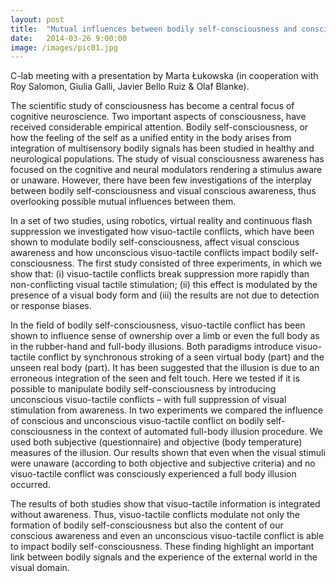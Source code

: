 ```yaml
---
layout: post
title:  "Mutual influences between bodily self-consciousness and conscious awareness"
date:   2014-03-26 9:00:00
image: /images/pic01.jpg
---
```


C-lab meeting with a presentation by Marta Łukowska (in cooperation with Roy Salomon, Giulia Galli, Javier Bello Ruiz & Olaf Blanke).

The scientific study of consciousness has become a central focus of cognitive neuroscience. Two important aspects of consciousness, have received considerable empirical attention. Bodily self-consciousness, or how the feeling of the self as a unified entity in the body arises from integration of multisensory bodily signals has been studied in healthy and neurological populations. The study of visual consciousness awareness has focused on the cognitive and neural modulators rendering a stimulus aware or unaware. However, there have been few investigations of the interplay between bodily self-consciousness and visual conscious awareness, thus overlooking possible mutual influences between them.

In a set of two studies, using robotics, virtual reality and continuous flash suppression we investigated how visuo-tactile conflicts, which have been shown to modulate bodily self-consciousness, affect visual conscious awareness and how unconscious visuo-tactile conflicts impact bodily self-consciousness. The first study consisted of three experiments, in which we show that: (i) visuo-tactile conflicts break suppression more rapidly than non-conflicting visual tactile stimulation; (ii) this effect is modulated by the presence of a visual body form and (iii) the results are not due to detection or response biases.

In the field of bodily self-consciousness, visuo-tactile conflict has been shown to influence sense of ownership over a limb or even the full body as in the rubber-hand and full-body illusions. Both paradigms introduce visuo-tactile conflict by synchronous stroking of a seen virtual body (part) and the unseen real body (part). It has been suggested that the illusion is due to an erroneous integration of the seen and felt touch. Here we tested if it is possible to manipulate bodily self-consciousness by introducing unconscious visuo-tactile conflicts – with full suppression of visual stimulation from awareness. In two experiments we compared the influence of conscious and unconscious visuo-tactile conflict on bodily self-consciousness in the context of automated full-body illusion procedure. We used both subjective (questionnaire) and objective (body temperature) measures of the illusion. Our results shown that even when the visual stimuli were unaware (according to both objective and subjective criteria) and no visuo-tactile conflict was consciously experienced a full body illusion occurred.

The results of both studies show that visuo-tactile information is integrated without awareness. Thus, visuo-tactile conflicts modulate not only the formation of bodily self-consciousness but also the content of our conscious awareness and even an unconscious visuo-tactile conflict is able to impact bodily self-consciousness. These finding highlight an important link between bodily signals and the experience of the external world in the visual domain.
